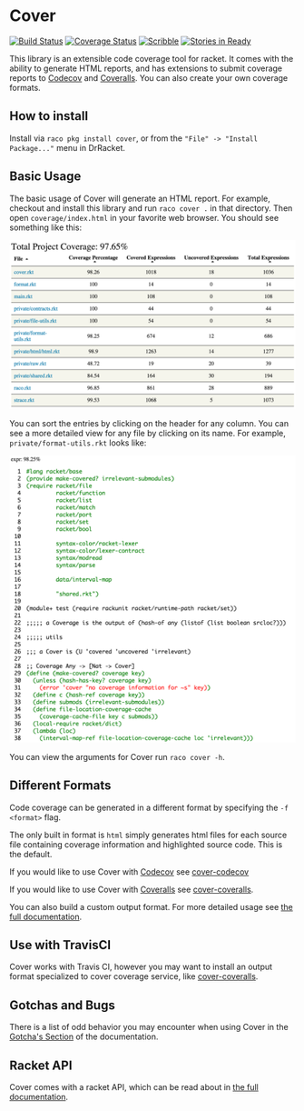 # Cover
[![Build Status](https://img.shields.io/travis/florence/cover/master.svg)](https://travis-ci.org/florence/cover)
[![Coverage Status](https://img.shields.io/coveralls/florence/cover/master.svg)](https://coveralls.io/r/florence/cover?branch=master)
[![Scribble](https://img.shields.io/badge/Docs-Scribble-blue.svg)](http://pkg-build.racket-lang.org/doc/cover/index.html)
[![Stories in Ready](https://badge.waffle.io/florence/cover.png?label=ready&title=Ready)](https://waffle.io/florence/cover)

This library is an extensible code coverage tool for racket. It comes with the ability to generate
HTML reports, and has extensions to submit coverage reports to [Codecov](https://codecov.io/) and
[Coveralls](https://coveralls.io/).  You can also create your own coverage formats.

## How to install

Install via `raco pkg install cover`, or from the `"File" -> "Install Package..."` menu in DrRacket.

## Basic Usage

The basic usage of Cover will generate an HTML report. For example, checkout and install this
library and run `raco cover .` in that directory. Then open `coverage/index.html` in your favorite
web browser. You should see something like this:

![Example](index_example.png)

You can sort the entries by clicking on the header for any column. You can see a more detailed view
for any file by clicking on its name. For example, `private/format-utils.rkt` looks like:

![Example2](page_example.png)

You can view the arguments for Cover run `raco cover -h`.

## Different Formats

Code coverage can be generated in a different format by specifying the `-f <format>` flag.

The only built in format is `html` simply generates html files for each source file containing
coverage information and highlighted source code. This is the default.

If you would like to use Cover with [Codecov](https://codecov.io/) see
[cover-codecov](https://github.com/rpless/cover-codecov)

If you would like to use Cover with [Coveralls](https://coveralls.io/) see
[cover-coveralls](https://github.com/rpless/cover-coveralls).

You can also build a custom output format. For more detailed usage see
[the full documentation](http://pkg-build.racket-lang.org/doc/cover/index.html).

## Use with TravisCI

Cover works with Travis CI, however you may want to install an output format specialized to cover
coverage service, like [cover-coveralls](https://github.com/rpless/cover-coveralls).

## Gotchas and Bugs

There is a list of odd behavior you may encounter when using Cover in the
[Gotcha's Section](http://pkg-build.racket-lang.org/doc/cover/basics.html#%28part._.Gotcha_s%29)
of the documentation.

## Racket API

Cover comes with a racket API, which can be read about in
[the full documentation](http://pkg-build.racket-lang.org/doc/cover/index.html).


